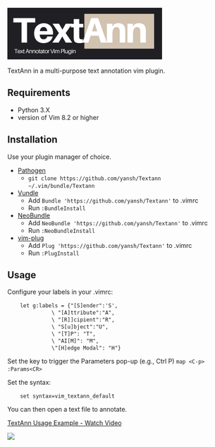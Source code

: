 ![GitHub Logo](/TextAnn.png)

TextAnn in a multi-purpose text annotation vim plugin. 

## Requirements

* Python 3.X
* version of Vim 8.2 or higher

## Installation

Use your plugin manager of choice.

- [Pathogen](https://github.com/tpope/vim-pathogen)
  - `git clone https://github.com/yansh/Textann ~/.vim/bundle/Textann`
- [Vundle](https://github.com/gmarik/vundle)
  - Add `Bundle 'https://github.com/yansh/Textann'` to .vimrc
  - Run `:BundleInstall`
- [NeoBundle](https://github.com/Shougo/neobundle.vim)
  - Add `NeoBundle 'https://github.com/yansh/Textann'` to .vimrc
  - Run `:NeoBundleInstall`
- [vim-plug](https://github.com/junegunn/vim-plug)
  - Add `Plug 'https://github.com/yansh/Textann'` to .vimrc
  - Run `:PlugInstall`


## Usage

Configure your labels in your .vimrc:

```vim
    let g:labels = {"[S]ender":'S',  
              \ "[A]ttribute":"A", 
              \ "[R]]cipient":"R", 
              \ "S[u]bject":"U", 
              \ "[T]P": "T",        		 
              \ "AI[M]": "M",
              \"[H]edge Modal": "H"}
```

Set the key to trigger the Parameters pop-up (e.g., Ctrl P)
    ```
      map <C-p> :Params<CR>   
    ```

Set the syntax:
```
    set syntax=vim_textann_default   
```
You can then open a text file to annotate. 

[TextAnn Usage Example - Watch Video](https://www.loom.com/share/793d8d0fa1824f67902bc2eeb72f3901)

[![](https://cdn.loom.com/sessions/thumbnails/793d8d0fa1824f67902bc2eeb72f3901-with-play.gif)](https://www.loom.com/share/793d8d0fa1824f67902bc2eeb72f3901)
